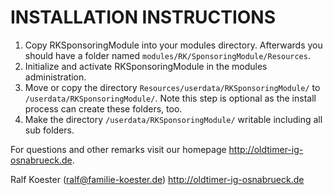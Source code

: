 # INSTALLATION INSTRUCTIONS

1. Copy RKSponsoringModule into your modules directory. Afterwards you should have a folder named `modules/RK/SponsoringModule/Resources`.
2. Initialize and activate RKSponsoringModule in the modules administration.
3. Move or copy the directory `Resources/userdata/RKSponsoringModule/` to `/userdata/RKSponsoringModule/`.
   Note this step is optional as the install process can create these folders, too.
4. Make the directory `/userdata/RKSponsoringModule/` writable including all sub folders.

For questions and other remarks visit our homepage http://oldtimer-ig-osnabrueck.de.

Ralf Koester (ralf@familie-koester.de)
http://oldtimer-ig-osnabrueck.de
